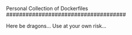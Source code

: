 Personal Collection of Dockerfiles
#####################################

Here be dragons... Use at your own risk...